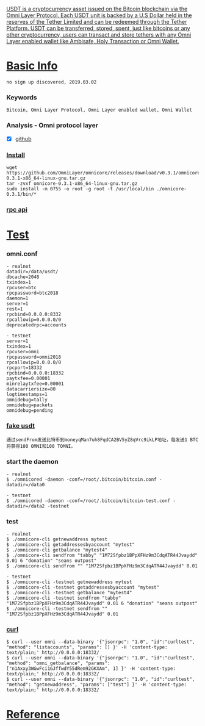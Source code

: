 
[USDT is a cryptocurrency asset issued on the Bitcoin blockchain via the Omni Layer Protocol. Each USDT unit is backed by a U.S Dollar held in the reserves of the Tether Limited and can be redeemed through the Tether Platform. USDT can be transferred, stored, spent, just like bitcoins or any other cryptocurrency, users can transact and store tethers with any Omni Layer enabled wallet like Ambisafe, Holy Transaction or Omni Wallet.](https://www.cryptocompare.com/coins/guides/what-is-usdt-and-how-to-use-it/)

# [Basic Info](https://tether.to) 
    no sign up discovered, 2019.03.02
### Keywords
    Bitcoin, Omni Layer Protocol, Omni Layer enabled wallet, Omni Wallet
    
### Analysis - Omni protocol layer
   * [x] [github](https://github.com/OmniLayer/omnicore)

### [Install](https://blog.csdn.net/C_jian/article/details/85337467)
    wget https://github.com/OmniLayer/omnicore/releases/download/v0.3.1/omnicore-0.3.1-x86_64-linux-gnu.tar.gz
    tar -zvxf omnicore-0.3.1-x86_64-linux-gnu.tar.gz 
    sudo install -m 0755 -o root -g root -t /usr/local/bin ./omnicore-0.3.1/bin/*
### [rpc api](https://github.com/OmniLayer/omnicore/blob/master/src/omnicore/doc/rpc-api.md)    

# [Test](https://www.jianshu.com/p/417c280b8f9f)
### omni.conf
    - realnet
    datadir=/data/usdt/
    dbcache=2048
    txindex=1
    rpcuser=btc
    rpcpassword=btc2018
    daemon=1
    server=1
    rest=1
    rpcbind=0.0.0.0:8332
    rpcallowip=0.0.0.0/0
    deprecatedrpc=accounts
    
    - testnet
    server=1  
    txindex=1 
    rpcuser=omni
    rpcpassword=omni2018
    rpcallowip=0.0.0.0/0
    rpcport=18332
    rpcbind=0.0.0.0:18332
    paytxfee=0.00001
    minrelaytxfee=0.00001
    datacarriersize=80
    logtimestamps=1
    omnidebug=tally  
    omnidebug=packets
    omnidebug=pending
    
### [fake usdt](https://coinfaucet.eu/en/btc-testnet/)
    通过sendFrom发送比特币到moneyqMan7uh8FqdCA2BV5yZ8qVrc9ikLP地址，每发送1 BTC将获得100 OMNI和100 TOMNI。
    
### start the daemon
    - realnet
    $ ./omnicored -daemon -conf=/root/.bitcoin/bitcoin.conf -datadir=/data0
    
    - testnet
    $ ./omnicored -daemon -conf=/root/.bitcoin/bitcoin-test.conf -datadir=/data2 -testnet
    
### test
    - realnet
    $ ./omnicore-cli getnewaddress mytest
    $ ./omnicore-cli getaddressesbyaccount "mytest"
    $ ./omnicore-cli getbalance "mytest4"
    $ ./omnicore-cli sendfrom "tabby" "1M72Sfpbz1BPpXFHz9m3CdqATR44Jvaydd" 0.01 6 "donation" "seans outpost"
    $ ./omnicore-cli sendfrom "" "1M72Sfpbz1BPpXFHz9m3CdqATR44Jvaydd" 0.01
    
    - testnet
    $ ./omnicore-cli -testnet getnewaddress mytest
    $ ./omnicore-cli -testnet getaddressesbyaccount "mytest"
    $ ./omnicore-cli -testnet getbalance "mytest4"
    $ ./omnicore-cli -testnet sendfrom "tabby" "1M72Sfpbz1BPpXFHz9m3CdqATR44Jvaydd" 0.01 6 "donation" "seans outpost"
    $ ./omnicore-cli -testnet sendfrom "" "1M72Sfpbz1BPpXFHz9m3CdqATR44Jvaydd" 0.01
    
### [curl](https://blog.csdn.net/C_jian/article/details/85337467)
    $ curl --user omni --data-binary '{"jsonrpc": "1.0", "id":"curltest", "method": "listaccounts", "params": [] }' -H 'content-type: text/plain;' http://0.0.0.0:18332/
    $ curl --user omni --data-binary '{"jsonrpc": "1.0", "id":"curltest", "method": "omni_getbalance", "params": ["n1Axxy3WGwFci1GJffwdY55dRem92GKXAm", 1] }' -H 'content-type: text/plain;' http://0.0.0.0:18332/
    $ curl --user omni --data-binary '{"jsonrpc": "1.0", "id":"curltest", "method": "getnewaddress", "params": ["test"] }' -H 'content-type: text/plain;' http://0.0.0.0:18332/
    
# [Reference](https://www.jianshu.com/p/bd573e2df746)
